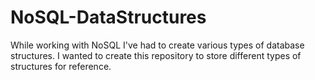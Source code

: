 # NoSQL-DataStructures

While working with NoSQL I've had to create various types of database structures. I wanted to create this repository to store different types of structures for reference.
